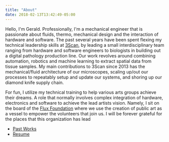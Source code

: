 ```yaml
---
title: "About"
date: 2018-02-13T13:42:49-05:00
---
```


Hello, I'm Gerald.
Professionally, I'm a mechanical engineer that is passionate about fluids, thermo, mechanical design and the interaction of hardware and software. The past several years have been spent flexing my technical leadership skills at [3Scan](http://www.3scan.com), by leading a small interdisciplinary team ranging from hardware and software engineers to biologists in building out a digital pathology production line. Our work revolves around combining automation, robotics and machine learning to extract spatial data from tissue samples. My main contributions to 3Scan since 2013 has the mechanical/fluid architecture of our microscopes, scaling up/out our processes to repeatably setup and update our systems, and shoring up our diamond knife supply chain.

For fun, I utilize my technical training to help various arts groups achieve their dreams. A role that normally involves complex integration of hardware, electronics and software to achieve the lead artists vision.  Namely, I sit on the board of the [Flux Foundation](http://www.fluxfoundation.org) where we use the creation of public art as a vessel to empower the volunteers that join us. I will be forever grateful for the places that this organization has lead 

* [Past Works](/works)
* [Resume](/resume/gspencer_eng.pdf)
